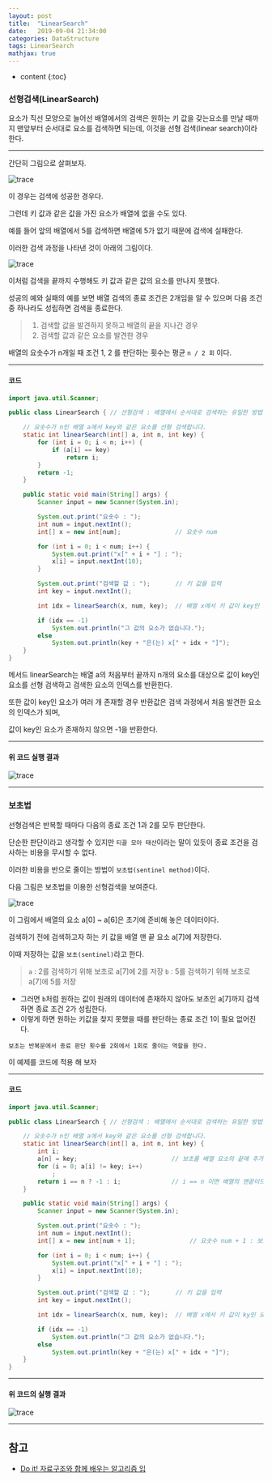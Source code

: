 ```yaml
---
layout: post
title:  "LinearSearch"
date:   2019-09-04 21:34:00
categories: DataStructure
tags: LinearSearch
mathjax: true
---
```


* content
{:toc}

### 선형검색(LinearSearch)
요소가 직선 모양으로 늘어선 배열에서의 검색은 원하는 키 값을 갖는요소를 만날 때까지 맨앞부터 순서대로 요소를 검색하면 되는데, 이것을 선형 검색(linear search)이라 한다.    
  

---
간단히 그림으로 살펴보자.

![trace](/img/linearSearch1.png)

이 경우는 검색에 성공한 경우다.

그런데 키 값과 같은 값을 가진 요소가 배열에 없을 수도 있다.

예를 들어 앞의 배열에서 5를 검색하면 배열에 5가 없기 때문에 검색에 실패한다.

이러한 검색 과정을 나타낸 것이 아래의 그림이다.

![trace](/img/linearSearch2.png)

이처럼 검색을 끝까지 수행해도 키 값과 같은 값의 요소를 만나지 못했다.

성공의 예와 실패의 예를 보면 배열 검색의 종료 조건은 2개임을 알 수 있으며 다음 조건중 하나라도 성립하면 검색을 종료한다.

> 1. 검색할 값을 발견하지 못하고 배열의 끝을 지나간 경우
> 2. 검색할 값과 같은 요소를 발견한 경우

배열의 요솟수가 n개일 때 조건 1, 2 를 판단하는 횟수는 평균 `n / 2 회` 이다.



---  

#### 코드
```java
import java.util.Scanner;

public class LinearSearch { // 선형검색 : 배열에서 순서대로 검색하는 유일한 방법.

    // 요솟수가 n인 배열 a에서 key와 같은 요소를 선형 검색합니다.
    static int linearSearch(int[] a, int n, int key) {
        for (int i = 0; i < n; i++) {
            if (a[i] == key)
                return i;
        }
        return -1;
    }

    public static void main(String[] args) {
        Scanner input = new Scanner(System.in);

        System.out.print("요솟수 : ");
        int num = input.nextInt();
        int[] x = new int[num];               // 요솟수 num

        for (int i = 0; i < num; i++) {
            System.out.print("x[" + i + "] : ");
            x[i] = input.nextInt(10);
        }

        System.out.print("검색할 값 : ");       // 키 값을 입력
        int key = input.nextInt();

        int idx = linearSearch(x, num, key);  // 배열 x에서 키 값이 key인 요소를 검색

        if (idx == -1)
            System.out.println("그 값의 요소가 없습니다.");
        else
            System.out.println(key + "은(는) x[" + idx + "]");
    }
}
```
메서드 linearSearch는 배열 a의 처음부터 끝까지 n개의 요소를 대상으로 값이 key인 요소를 선형 검색하고 검색한 요소의 인덱스를 반환한다.

또한 값이 key인 요소가 여러 개 존재할 경우 반환값은 검색 과정에서 처음 발견한 요소의 인덱스가 되며,

값이 key인 요소가 존재하지 않으면 -1을 반환한다.

---
#### 위 코드 실행 결과  

![trace](/img/linearSearchResult.png)

---
### 보초법
선형검색은 반복할 때마다 다음의 종료 조건 1과 2를 모두 판단한다.

단순한 판단이라고 생각할 수 있지만 `티끌 모아 태산`이라는 말이 있듯이 종료 조건을 검사하는 비용을 무시할 수 없다.

이러한 비용을 반으로 줄이는 방법이 `보초법(sentinel method)`이다.

다음 그림은 보초법을 이용한 선형검색을 보여준다.

![trace](/img/linearSearch3.png)

이 그림에서 배열의 요소 a[0] ~ a[6]은 초기에 준비해 놓은 데이터이다.

검색하기 전에 검색하고자 하는 키 값을 배열 맨 끝 요소 a[7]에 저장한다.

이때 저장하는 값을 `보초(sentinel)`라고 한다.

> `a` : 2를 검색하기 위해 보초로 a[7]에 2를 저장
> `b` : 5를 검색하기 위해 보초로 a[7]에 5를 저장  

- 그러면 `b`처럼 원하는 값이 원래의 데이터에 존재하지 않아도 보초인 a[7]까지 검색하면 종료 조건 2가 성립한다.
- 이렇게 하면 원하는 키값을 찾지 못했을 때를 판단하는 종료 조건 1이 필요 없어진다.

```
보초는 반복문에서 종료 판단 횟수를 2회에서 1회로 줄이는 역할을 한다.
```

이 예제를 코드에 적용 해 보자

---
#### 코드
```java
import java.util.Scanner;

public class LinearSearch { // 선형검색 : 배열에서 순서대로 검색하는 유일한 방법.

    // 요솟수가 n인 배열 a에서 key와 같은 요소를 선형 검색합니다.
    static int linearSearch(int[] a, int n, int key) {
        int i;
        a[n] = key;                          // 보초를 배열 요소의 끝에 추가
        for (i = 0; a[i] != key; i++)
            ;
        return i == n ? -1 : i;              // i == n 이면 배열의 맨끝이므} - 1을 반환
    }

    public static void main(String[] args) {
        Scanner input = new Scanner(System.in);

        System.out.print("요솟수 : ");
        int num = input.nextInt();
        int[] x = new int[num + 1];               // 요솟수 num + 1 : 보초값을 넣어주기 위해서

        for (int i = 0; i < num; i++) {
            System.out.print("x[" + i + "] : ");
            x[i] = input.nextInt(10);
        }

        System.out.print("검색할 값 : ");       // 키 값을 입력
        int key = input.nextInt();

        int idx = linearSearch(x, num, key);  // 배열 x에서 키 값이 ky인 요소를 검색

        if (idx == -1)
            System.out.println("그 값의 요소가 없습니다.");
        else
            System.out.println(key + "은(는) x[" + idx + "]");
    }
}
```

---
#### 위 코드의 실행 결과
![trace](/img/linearSearchResult.png)

---
## 참고  

* [Do it! 자료구조와 함께 배우는 알고리즘 입  ]()  
